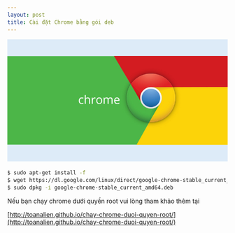 ```yaml
---
layout: post
title: Cài đặt Chrome bằng gói deb
---
```


![](/images/chrome.jpg)

<!--break-->

```bash
$ sudo apt-get install -f
$ wget https://dl.google.com/linux/direct/google-chrome-stable_current_amd64.deb
$ sudo dpkg -i google-chrome-stable_current_amd64.deb
```

Nếu bạn chạy chrome dưới quyền root vui lòng tham khảo thêm tại 

[http://toanalien.github.io/chay-chrome-duoi-quyen-root/](http://toanalien.github.io/chay-chrome-duoi-quyen-root/)